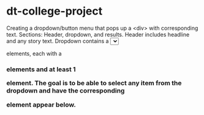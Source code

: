 # dt-college-project
Creating a dropdown/button menu that pops up a &lt;div> with corresponding text.
Sections: Header, dropdown, and results. 
    Header includes headline and any story text.
    Dropdown contains a <select> form with 15 options. 
    Results contains 15 <div> elements, each with a <h3> elements and at least 1 <p> element.
  The goal is to be able to select any item from the dropdown and have the corresponding <div> element appear below.
